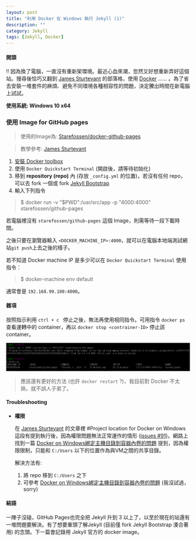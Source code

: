 ```yaml
---
layout: post
title: "利用 Docker 在 Windows 執行 Jekyll (1)"
description: ""
category: Jekyll
tags: [Jekyll, Docker]
---
```


#### 開頭

!!
因為換了電腦，一直沒有重新架環境。最近心血來潮，忽然又好想重新弄好這個站。搜尋後恰巧又翻到 [James Sturtevant][Running-with-Docker] 的部落格，使用 [Docker][docker] ...... 。為了省去安裝一堆套件的麻煩、避免不同環境各種相容性的問題，決定騰出時間在新電腦上試試。

**使用系統: Windows 10 x64**

[Running-with-Docker]: http://www.jamessturtevant.com/posts/Running-Jekyll-in-Windows-using-Docker/
[docker]: https://www.docker.com

### 使用 Image for GitHub pages

> 使用的Image為: [Starefossen/docker-github-pages][Starefossen]

> 教學參考: [James Sturtevant][Running-with-Docker]

1. [安裝 Docker toolbox](https://docs.docker.com/windows/)
2. 使用 `Docker Quickstart Terminal` (開啟後，請等待初始化)
3. 移到 **repository (repo)** 內 (存放 `_config.yml` 的位置)，若沒有任何 repo，可以去 fork 一個或 fork [Jekyll Bootstrap](https://github.com/plusjade/jekyll-bootstrap)
4. 輸入下列指令
  > $ docker run -v "$PWD":/usr/src/app -p "4000:4000" starefossen/github-pages

  若電腦裡沒有 `starefossen/github-pages` 這個 Image，則需等待一段下載時間。

  之後只要在瀏覽器輸入 `<DOCKER_MACHINE_IP>:4000`，就可以在電腦本地端測試網站`git push`上去之後的樣子。

  若不知道 Docker machine IP 是多少可以在 `Docker Quickstart Terminal` 使用指令：

  > $ docker-machine env default

  通常會是 `192.168.99.100:4000`。

#### 雜項

按照指示利用 `ctrl + c ` 停止之後，無法再使用相同指令。可用指令 `docker ps` 查看運轉中的 container，再以 `docker stop <contrainer-ID>` 停止該 container。

![allocated-problem](/images/2016/05/allocated.PNG)

> 應該還有更好的方法 (也許 `docker restart` ?)，我目前對 Docker 不太熟，就不誤人子弟了。

#### Troubleshooting

* **權限**

  在 [James Sturtevant][Running-with-Docker] 的文章裡 #Project location for Docker on Windows 這段有提到執行後，因為權限問題無法正常運作的情形 ([issues #91][iss91])。網路上找到一篇 [Docker on Windows綁定主機目錄到容器內卷的問題][颜俊标] 提到，因為權限限制，只能和 `C:/Users` 以下的位置作為與VM之間的共享目錄。

  解決方法有:
  1. 將 repo 移到 `C:/Users` 之下
  2. 可參考 [Docker on Windows綁定主機目錄到容器內卷的問題][颜俊标] (我沒試過，sorry)

[Starefossen]: https://github.com/Starefossen/docker-github-pages
[iss91]:https://github.com/jekyll/docker/issues/91
[颜俊标]: http://yanjunbiao.me/2016/01/03/Volume-Mount-Issue-of-Docker-on-Windows/


#### 結語
一陣子沒碰，GitHub Pages也完全把 Jekyll 升到 3 以上了，以至於現在的站還有一堆問題要解決。有了想要重頭了解Jekyll (目前僅 fork Jekyll Bootstrap 湊合著用) 的念頭。下一篇會記錄用 Jekyll 官方的 docker image。
